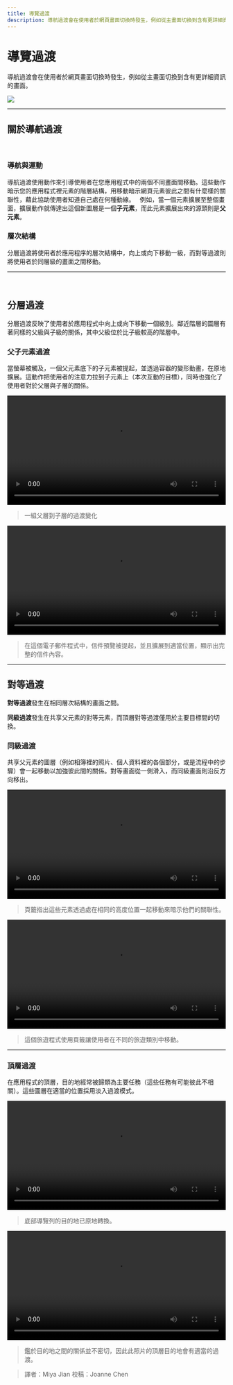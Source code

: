 ```yaml
---
title: 導覽過渡
description: 導航過渡會在使用者於網頁畫面切換時發生，例如從主畫面切換到含有更詳細資訊的畫面。
---
```


# 導覽過渡

導航過渡會在使用者於網頁畫面切換時發生，例如從主畫面切換到含有更詳細資訊的畫面。

![](https://lh3.googleusercontent.com/gUXCOi4CBY0qu1-4MpJ5nDroCEu7fY_4L1xHSZXoFXqpB29uiEHSvEBAAt3eaR3fUb8RR4BFfNw6l5V6d2FzrLkaIpTBB8-VpyBOX6c=w1064-v0)

---

## 關於導航過渡
 
### 導航與運動

導航過渡使用動作來引導使用者在您應用程式中的兩個不同畫面間移動。這些動作暗示您的應用程式裡元素的階層結構，用移動暗示網頁元素彼此之間有什麼樣的關聯性，藉此協助使用者知道自己處在何種動線。
 
例如，當一個元素擴展至整個畫面，擴展動作就傳達出這個新圖層是一個**子元素**，而此元素擴展出來的源頭則是**父元素**。

### 層次結構

分層過渡將使用者於應用程序的層次結構中，向上或向下移動一級，而對等過渡則將使用者於同層級的畫面之間移動。

---
 
## 分層過渡

分層過渡反映了使用者於應用程式中向上或向下移動一個級別。鄰近階層的圖層有著同樣的父級與子級的關係，其中父級位於比子級較高的階層中。
 
### 父子元素過渡

當螢幕被觸及，一個父元素底下的子元素被提起，並透過容器的變形動畫，在原地擴展。這動作把使用者的注意力拉到子元素上（本次互動的目標），同時也強化了使用者對於父層與子層的關係。

<video src="https://kstatic.googleusercontent.com/files/e6e81c766478c82c3ad1964aecb635f28d7e9b10480a0621ff65d6a1b696b0434fdf7f4ec705fc7f08f8672fb800005025dc931e9042f3e1432047e8630ce8d2" width="100%" controls=""></video>

> 一組父層到子層的過渡變化

<video src="https://kstatic.googleusercontent.com/files/27a0896c56d86fabacabac2303d109ba46d0cae9903821c450983e5f6dd205e2bc2e6353d76086a40cb9eba8bd6e653a40f1500bd42653ad630ad93e2fa9aff0" width="100%" controls=""></video>

> 在這個電子郵件程式中，信件預覽被提起，並且擴展到適當位置，顯示出完整的信件內容。

---

## 對等過渡

**對等過渡**發生在相同層次結構的畫面之間。

**同級過渡**發生在共享父元素的對等元素，而頂層對等過渡僅用於主要目標間的切換。

### 同級過渡

共享父元素的圖層（例如相簿裡的照片、個人資料裡的各個部分，或是流程中的步驟）會一起移動以加強彼此間的關係。對等畫面從一側滑入，而同級畫面則沿反方向移出。

<video src="https://kstatic.googleusercontent.com/files/cb5657e0e6b2610f8a5696cca7ec4c93e143a2035afbd1014b36bc73fce5d1c11a97165f878682d92e69ab4ccbf4ad29ac4aa014638413b68958acb326fdd111" width="100%" controls=""></video>

> 頁籤指出這些元素透過處在相同的高度位置一起移動來暗示他們的關聯性。

<video src="https://kstatic.googleusercontent.com/files/e5415f1b1ae0f6fc13a45c9b3a5da95d8fdb00ec8fab957fd85f0924ab2d299ea99bc0f3b647893727600506c386e304d8f623ddcc041ed66dc85ae6ec257361" width="100%" controls=""></video>

> 這個旅遊程式使用頁籤讓使用者在不同的旅遊類別中移動。

---

### 頂層過渡

在應用程式的頂層，目的地經常被歸類為主要任務（這些任務有可能彼此不相關）。這些圖層在適當的位置採用淡入過渡模式。

<video src="https://kstatic.googleusercontent.com/files/2d74ac1b7010c89dc42de0c3c324ae97a16090530db362475ac1f3e9645c790904854ec8a34b5763cfdf8e16a070108721e300157c4f1c82f90fe18ae9f98a6e" width="100%" controls=""></video>

> 底部導覽列的目的地已原地轉換。

<video src="https://kstatic.googleusercontent.com/files/19960869acb4a0b755ccffdd00e379e5d32586cb9dbef79942398902734f60437d654ec81fe55c58a688b8bc2e6fabae37584b4f877b5760b144d11ddd88db57" width="100%" controls=""></video>

> 鑑於目的地之間的關係並不密切，因此此照片的頂層目的地會有適當的過渡。

> 譯者：Miya Jian
> 校稿：Joanne Chen